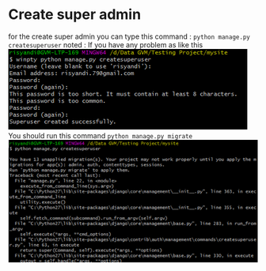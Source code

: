 # Create super admin
for the create super admin you can type this command :
`python manage.py createsuperuser`
noted : If you have any problem as like this
![create super user](./images/create-super-user.png)
You should run this command 
`python manage.py migrate`
![migrate super user](./images/create-superadmin.png)
